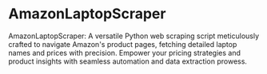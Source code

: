 # AmazonLaptopScraper
AmazonLaptopScraper: A versatile Python web scraping script meticulously crafted to navigate Amazon's product pages, fetching detailed laptop names and prices with precision. Empower your pricing strategies and product insights with seamless automation and data extraction prowess.
